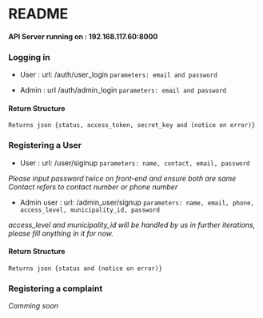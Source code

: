 # README

#### API Server running on : 192.168.117.60:8000

### Logging in

* User : url: /auth/user_login
`parameters: email and password`

* Admin : url  /auth/admin_login
`parameters: email and password`

#### Return Structure

```Returns json {status, access_token, secret_key and (notice on error)}```

### Registering a User

* User : url: /user/siginup
`parameters: name, contact, email, password`

*Please input password twice on front-end and ensure both are same*
<br>*Contact refers to contact number or phone number*

* Admin user : url: /admin_user/signup
`parameters: name, email, phone, access_level, municipality_id, password`

*access_level and municipality_id will be handled by us in further iterations, please fill anything in it for now.*

#### Return Structure

```Returns json {status and (notice on error)}```

### Registering a complaint

*Comming soon*
